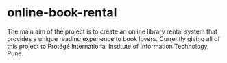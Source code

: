 # online-book-rental
The main aim of the project is to create an online library rental system that provides a unique reading experience to book lovers. Currently giving all of this project to Protégé International Institute of Information Technology, Pune.
